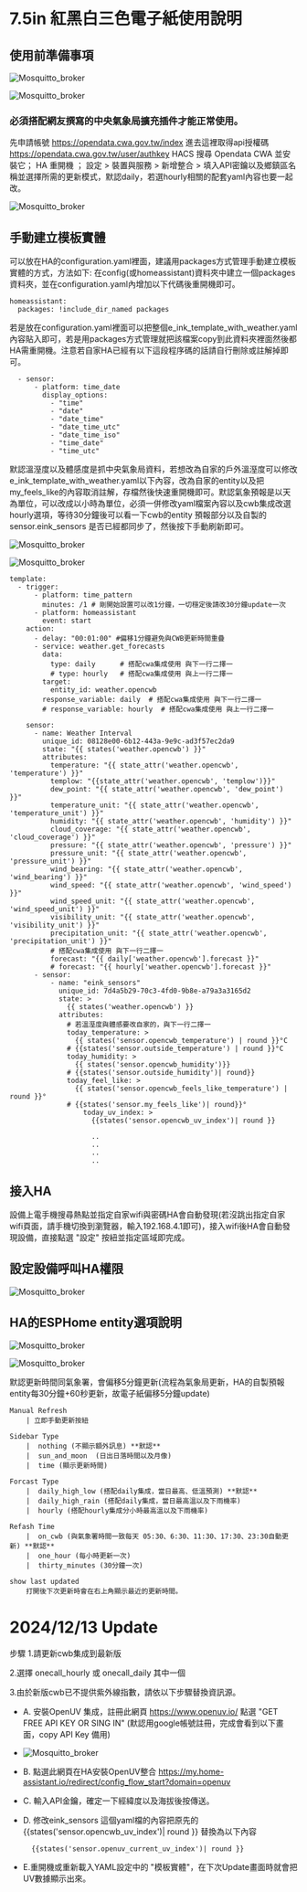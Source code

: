 # 7.5in 紅黑白三色電子紙使用說明

## 使用前準備事項

![Mosquitto_broker](/e_ink_display/image/161812.png)

![Mosquitto_broker](/e_ink_display/image/161954.png)

### 必須搭配網友撰寫的中央氣象局擴充插件才能正常使用。
先申請帳號
https://opendata.cwa.gov.tw/index
進去這裡取得api授權碼
https://opendata.cwa.gov.tw/user/authkey
HACS 搜尋 Opendata CWA 並安裝它； HA 重開機 ； 設定 > 裝置與服務  > 新增整合 > 填入API密鑰以及鄉鎮區名稱並選擇所需的更新模式，默認daily，若選hourly相關的配套yaml內容也要一起改。

![Mosquitto_broker](/e_ink_display/image/142722.png)

## 手動建立模板實體 
可以放在HA的configuration.yaml裡面，建議用packages方式管理手動建立模板實體的方式，方法如下: 在config(或homeassistant)資料夾中建立一個packages資料夾，並在configuration.yaml內增加以下代碼後重開機即可。

    homeassistant:
      packages: !include_dir_named packages

若是放在configuration.yaml裡面可以把整個e_ink_template_with_weather.yaml 內容貼入即可，若是用packages方式管理就把該檔案copy到此資料夾裡面然後都HA需重開機。注意若自家HA已經有以下這段程序碼的話請自行刪除或註解掉即可。

      - sensor:
          - platform: time_date
            display_options:
              - "time"
              - "date"
              - "date_time"
              - "date_time_utc"
              - "date_time_iso"
              - "time_date"
              - "time_utc"

默認溫溼度以及體感度是抓中央氣象局資料，若想改為自家的戶外溫溼度可以修改e_ink_template_with_weather.yaml以下內容，改為自家的entity以及把 my_feels_like的內容取消註解，存檔然後快速重開機即可。默認氣象預報是以天為單位，可以改成以小時為單位，必須一併修改yaml檔案內容以及cwb集成改選hourly選項，等待30分鐘後可以看一下cwb的entity 預報部分以及自製的sensor.eink_sensors 是否已經都同步了，然後按下手動刷新即可。

![Mosquitto_broker](/e_ink_display/image/112708.png)

![Mosquitto_broker](/e_ink_display/image/112734.png)

    
    template:
      - trigger:
          - platform: time_pattern
            minutes: /1 # 剛開始設置可以改1分鐘，一切穩定後請改30分鐘update一次
          - platform: homeassistant
            event: start
        action:
          - delay: "00:01:00" #偏移1分鐘避免與CWB更新時間重疊
          - service: weather.get_forecasts
            data:
              type: daily      # 搭配cwa集成使用 與下一行二擇一
              # type: hourly   # 搭配cwa集成使用 與上一行二擇一
            target:
              entity_id: weather.opencwb
            response_variable: daily  # 搭配cwa集成使用 與下一行二擇一
            # response_variable: hourly  # 搭配cwa集成使用 與上一行二擇一
           
        sensor:
          - name: Weather Interval
            unique_id: 08128e00-6b12-443a-9e9c-ad3f57ec2da9
            state: "{{ states('weather.opencwb') }}"
            attributes:
              temperature: "{{ state_attr('weather.opencwb', 'temperature') }}"
              templow: "{{state_attr('weather.opencwb', 'templow')}}"
              dew_point: "{{ state_attr('weather.opencwb', 'dew_point') }}"
              temperature_unit: "{{ state_attr('weather.opencwb', 'temperature_unit') }}"
              humidity: "{{ state_attr('weather.opencwb', 'humidity') }}"
              cloud_coverage: "{{ state_attr('weather.opencwb', 'cloud_coverage') }}"
              pressure: "{{ state_attr('weather.opencwb', 'pressure') }}"
              pressure_unit: "{{ state_attr('weather.opencwb', 'pressure_unit') }}"
              wind_bearing: "{{ state_attr('weather.opencwb', 'wind_bearing') }}"
              wind_speed: "{{ state_attr('weather.opencwb', 'wind_speed') }}"
              wind_speed_unit: "{{ state_attr('weather.opencwb', 'wind_speed_unit') }}"
              visibility_unit: "{{ state_attr('weather.opencwb', 'visibility_unit') }}"
              precipitation_unit: "{{ state_attr('weather.opencwb', 'precipitation_unit') }}"
              # 搭配cwa集成使用 與下一行二擇一
              forecast: "{{ daily['weather.opencwb'].forecast }}" 
              # forecast: "{{ hourly['weather.opencwb'].forecast }}"  
          - sensor:
              - name: "eink_sensors"
                unique_id: 7d4a5b29-70c3-4fd0-9b8e-a79a3a3165d2
                state: >
                  {{ states('weather.opencwb') }}
                attributes:
                  # 若溫溼度與體感要改自家的，與下一行二擇一
                  today_temperature: >
                    {{ states('sensor.opencwb_temperature') | round }}°C
                  # {{states('sensor.outside_temperature') | round }}°C
                  today_humidity: >
                    {{ states('sensor.opencwb_humidity')}}
                  # {{states('sensor.outside_humidity')| round}}
                  today_feel_like: >
                    {{ states('sensor.opencwb_feels_like_temperature') | round }}°
                  # {{states('sensor.my_feels_like')| round}}°
                      today_uv_index: >
                        {{states('sensor.opencwb_uv_index')| round }}

                        ..
                        ..
                        ..
                        ..

## 接入HA
設備上電手機搜尋熱點並指定自家wifi與密碼HA會自動發現(若沒跳出指定自家wifi頁面，請手機切換到瀏覽器，輸入192.168.4.1即可)，接入wifi後HA會自動發現設備，直接點選 "設定" 按紐並指定區域即完成。

## 設定設備呼叫HA權限

![Mosquitto_broker](/e_ink_display/image/103348.png)

## HA的ESPHome entity選項說明
![Mosquitto_broker](/e_ink_display/image/150554.png)

![Mosquitto_broker](/e_ink_display/image/144320.png)

默認更新時間同氣象署，會偏移5分鐘更新(流程為氣象局更新，HA的自製預報entity每30分鐘+60秒更新，故電子紙偏移5分鐘update)

    Manual Refresh
        | 立即手動更新按紐
    
    Sidebar Type
        |  nothing (不顯示額外訊息) **默認**    
        |  sun_and_moon  (日出日落時間以及月像)
        |  time (顯示更新時間)
    
    Forcast Type
        |  daily_high_low (搭配daily集成，當日最高、低溫預測) **默認**
        |  daily_high_rain (搭配daily集成，當日最高溫以及下雨機率)
        |  hourly (搭配hourly集成分小時最高溫以及下雨機率)

    Refash Time
        |  on_cwb (與氣象署時間一致每天 05:30、6:30、11:30、17:30、23:30自動更新) **默認**
        |  one_hour (每小時更新一次)
        |  thirty_minutes (30分鐘一次)
        
    show last updated
        打開後下次更新時會在右上角顯示最近的更新時間。 


# 2024/12/13 Update
步驟
1.請更新cwb集成到最新版

2.選擇 onecall_hourly 或 onecall_daily 其中一個
    
3.由於新版cwb已不提供紫外線指數，請依以下步驟替換資訊源。

- A. 安裝OpenUV 集成，註冊此網頁 https://www.openuv.io/ 點選 "GET FREE API KEY OR SING IN" (默認用google帳號註冊，完成會看到以下畫面，copy API Key 備用)
  
- ![Mosquitto_broker](/e_ink_display/image/uv_api114139.png)
  
- B. 點選此網頁在HA安裝OpenUV整合 https://my.home-assistant.io/redirect/config_flow_start?domain=openuv
  
- C. 輸入API金鑰，確定一下經緯度以及海拔後按傳送。
  
- D. 修改eink_sensors 這個yaml檔的內容把原先的 {{states('sensor.opencwb_uv_index')| round }} 替換為以下內容
  
        {{states('sensor.openuv_current_uv_index')| round }}


- E.重開機或重新載入YAML設定中的 "模板實體"，在下次Update畫面時就會把UV數據顯示出來。
      
    
